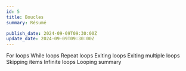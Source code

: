```yaml
---
id: 5
title: Boucles
summary: Résumé

publish_date: 2024-09-09T09:30:00Z
update_date: 2024-09-09T09:30:00Z
---
```


For loops
While loops
Repeat loops
Exiting loops
Exiting multiple loops
Skipping items
Infinite loops
Looping summary
